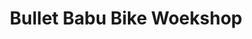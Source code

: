 ---
title: "Bullet Babu Bike Woekshop"
url: /meeyannoor/bullet-babu-bike-woekshop/
shop: motorcycle
---
